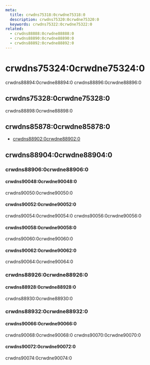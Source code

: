 ```yaml
---
meta:
  title: crwdns75318:0crwdne75318:0
  description: crwdns75320:0crwdne75320:0
  keywords: crwdns75322:0crwdne75322:0
related:
  - crwdns88888:0crwdne88888:0
  - crwdns88890:0crwdne88890:0
  - crwdns88892:0crwdne88892:0
---
```


# crwdns75324:0crwdne75324:0

crwdns88894:0crwdne88894:0 crwdns88896:0crwdne88896:0

<entry-ad />

## crwdns75328:0crwdne75328:0

crwdns88898:0crwdne88898:0

<usage name="v-rating" />

## crwdns85878:0crwdne85878:0

- [crwdns88902:0crwdne88902:0](crwdns88900:0crwdne88900:0)

## crwdns88904:0crwdne88904:0

### crwdns88906:0crwdne88906:0

#### crwdns90048:0crwdne90048:0

crwdns90050:0crwdne90050:0

<example file="v-rating/prop-color" />

#### crwdns90052:0crwdne90052:0

crwdns90054:0crwdne90054:0 crwdns90056:0crwdne90056:0

<example file="v-rating/prop-length" />

#### crwdns90058:0crwdne90058:0

crwdns90060:0crwdne90060:0

<example file="v-rating/prop-half-increments" />

#### crwdns90062:0crwdne90062:0

crwdns90064:0crwdne90064:0

<example file="v-rating/prop-size" />

### crwdns88926:0crwdne88926:0

#### crwdns88928:0crwdne88928:0

crwdns88930:0crwdne88930:0

<example file="v-rating/slot-item" />

### crwdns88932:0crwdne88932:0

#### crwdns90066:0crwdne90066:0

crwdns90068:0crwdne90068:0 crwdns90070:0crwdne90070:0

<example file="v-rating/misc-advanced" />

#### crwdns90072:0crwdne90072:0

crwdns90074:0crwdne90074:0

<example file="v-rating/misc-card" />

<backmatter />
